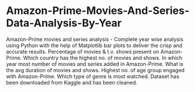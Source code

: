 # Amazon-Prime-Movies-And-Series-Data-Analysis-By-Year

Amazon-Prime movies and series analysis - Complete year wise analysis using Python with the help of Matplotlib bar plots to deliver the crisp and accurate results.
Percentage of movies & t.v. shows present on Amazon-Prime.
Which country has the highest no. of movies and shows.
In which year most number of movies and series added in Amazon-Prime.
What is the avg duration of movies and shows.
Highest no. of age group engaged with Amazon-Prime.
Which type of genre is most watched.
Dataset has been downloaded from Kaggle and has been cleaned.
